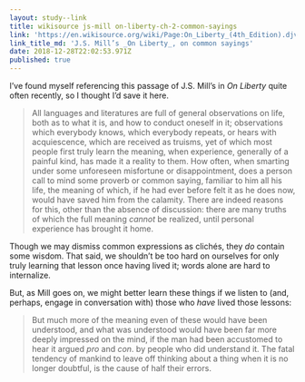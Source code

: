 ```yaml
---
layout: study--link
title: wikisource js-mill on-liberty-ch-2-common-sayings
link: 'https://en.wikisource.org/wiki/Page:On_Liberty_(4th_Edition).djvu/77'
link_title_md: 'J.S. Mill’s _On Liberty_, on common sayings'
date: 2018-12-28T22:02:53.971Z
published: true
---
```

I’ve found myself referencing this passage of J.S. Mill’s in _On Liberty_ quite often recently, so I thought I’d save it here.

> All languages and literatures are full of general observations on life, both as to what it is, and how to conduct oneself in it; observations which everybody knows, which everybody repeats, or hears with acquiescence, which are received as truisms, yet of which most people first truly learn the meaning, when experience, generally of a painful kind, has made it a reality to them. How often, when smarting under some unforeseen misfortune or disappointment, does a person call to mind some proverb or common saying, familiar to him all his life, the meaning of which, if he had ever before felt it as he does now, would have saved him from the calamity. There are indeed reasons for this, other than the absence of discussion: there are many truths of which the full meaning _cannot_ be realized, until personal experience has brought it home.

Though we may dismiss common expressions as clichés, they _do_ contain some wisdom. That said, we shouldn’t be too hard on ourselves for only truly learning that lesson once having lived it; words alone are hard to internalize.

But, as Mill goes on, we might better learn these things if we listen to (and, perhaps, engage in conversation with) those who _have_ lived those lessons:

> But much more of the meaning even of these would have been understood, and what was understood would have been far more deeply impressed on the mind, if the man had been accustomed to hear it argued _pro_ and _con_. by people who did understand it. The fatal tendency of mankind to leave off thinking about a thing when it is no longer doubtful, is the cause of half their errors.
